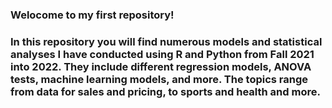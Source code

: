 ### Welocome to my first repository!

### In this repository you will find numerous models and statistical analyses I have conducted using R and Python from Fall 2021 into 2022. They include different regression models, ANOVA tests, machine learning models, and more. The topics range from data for sales and pricing, to sports and health and more.
